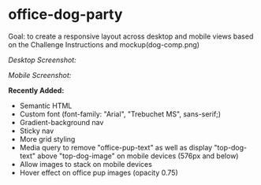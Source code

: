 # office-dog-party
Goal: to create a responsive layout across desktop and mobile views based on the Challenge Instructions and mockup(dog-comp.png)

*Desktop Screenshot:* 

*Mobile Screenshot:*

**Recently Added:**
- Semantic HTML
- Custom font (font-family: "Arial", "Trebuchet MS", sans-serif;)
- Gradient-background nav
- Sticky nav
- More grid styling
- Media query to remove "office-pup-text" as well as display "top-dog-text" above "top-dog-image" on mobile devices (576px and below)
- Allow images to stack on mobile devices
- Hover effect on office pup images (opacity 0.75)

